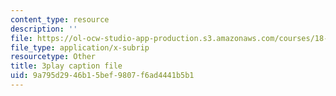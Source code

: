 ```yaml
---
content_type: resource
description: ''
file: https://ol-ocw-studio-app-production.s3.amazonaws.com/courses/18-01sc-single-variable-calculus-fall-2010/9a795d2946b15bef9807f6ad4441b5b1_BSAA0akmPEU.vtt
file_type: application/x-subrip
resourcetype: Other
title: 3play caption file
uid: 9a795d29-46b1-5bef-9807-f6ad4441b5b1
---
```

